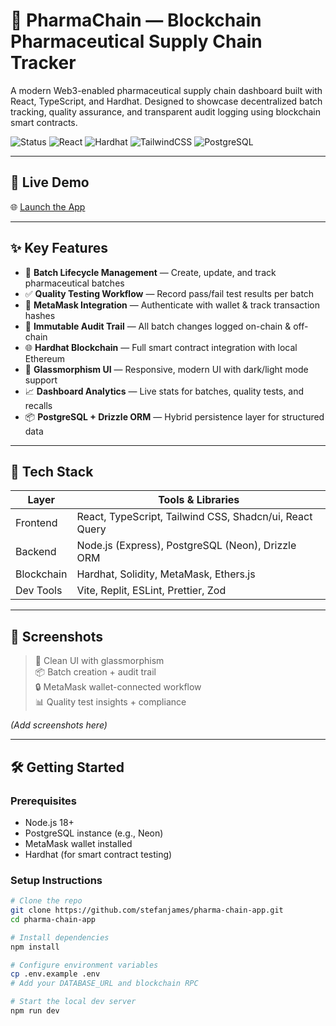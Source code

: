 # 💊 PharmaChain — Blockchain Pharmaceutical Supply Chain Tracker

A modern Web3-enabled pharmaceutical supply chain dashboard built with React, TypeScript, and Hardhat. Designed to showcase decentralized batch tracking, quality assurance, and transparent audit logging using blockchain smart contracts.

![Status](https://img.shields.io/badge/Demo-Live-brightgreen) ![React](https://img.shields.io/badge/React-18-blue) ![Hardhat](https://img.shields.io/badge/Hardhat-Local%20Blockchain-yellow) ![TailwindCSS](https://img.shields.io/badge/Tailwind-3.x-blue) ![PostgreSQL](https://img.shields.io/badge/PostgreSQL-15.x-blue)

---

## 🚀 Live Demo

🌐 [Launch the App](https://pharmachain.replit.app)

---

## ✨ Key Features

- 🧪 **Batch Lifecycle Management** — Create, update, and track pharmaceutical batches
- ✅ **Quality Testing Workflow** — Record pass/fail test results per batch
- 🔐 **MetaMask Integration** — Authenticate with wallet & track transaction hashes
- 📜 **Immutable Audit Trail** — All batch changes logged on-chain & off-chain
- 🌐 **Hardhat Blockchain** — Full smart contract integration with local Ethereum
- 🎨 **Glassmorphism UI** — Responsive, modern UI with dark/light mode support
- 📈 **Dashboard Analytics** — Live stats for batches, quality tests, and recalls
- 📦 **PostgreSQL + Drizzle ORM** — Hybrid persistence layer for structured data

---

## 🧱 Tech Stack

| Layer      | Tools & Libraries |
|------------|-------------------|
| Frontend   | React, TypeScript, Tailwind CSS, Shadcn/ui, React Query |
| Backend    | Node.js (Express), PostgreSQL (Neon), Drizzle ORM |
| Blockchain | Hardhat, Solidity, MetaMask, Ethers.js |
| Dev Tools  | Vite, Replit, ESLint, Prettier, Zod |

---

## 📸 Screenshots

> 📍 Clean UI with glassmorphism  
> 📦 Batch creation + audit trail  
> 🔒 MetaMask wallet-connected workflow  
> 📊 Quality test insights + compliance

*(Add screenshots here)*

---

## 🛠 Getting Started

### Prerequisites

- Node.js 18+
- PostgreSQL instance (e.g., Neon)
- MetaMask wallet installed
- Hardhat (for smart contract testing)

### Setup Instructions

```bash
# Clone the repo
git clone https://github.com/stefanjames/pharma-chain-app.git
cd pharma-chain-app

# Install dependencies
npm install

# Configure environment variables
cp .env.example .env
# Add your DATABASE_URL and blockchain RPC

# Start the local dev server
npm run dev
